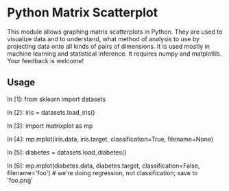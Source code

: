 # Python Matrix Scatterplot
This module allows graphing matrix scatterplots in Python.
They are used to visualize data and to understand, what method
of analysis to use by projecting data onto all kinds of pairs of dimensions.
It is used mostly in machine learning and statistical inference.
It requires numpy and matplotlib. Your feedback is welcome!
## Usage
In [1]: from sklearn import datasets

In [2]: iris = datasets.load_iris()

In [3]: import matrixplot as mp

In [4]: mp.mplot(iris.data, iris.target, classification=True, filename=None)


In [5]: diabetes = datasets.load_diabetes()

In [6]: mp.mplot(diabetes.data, diabetes.target, classification=False, filename='foo') # we're doing regression, not classification; save to 'foo.png'
